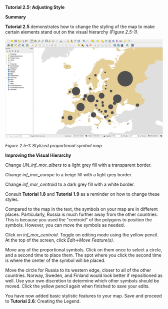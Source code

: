 **Tutorial 2.5: Adjusting Style**

**Summary**

**Tutorial 2.5** demonstrates how to change the styling of the map to make certain elements stand out on the visual hierarchy *(Figure 2.5-1)*.

![](2.5_styling_images/image_0.png)

*Figure 2.5-1: Stylized proportional symbol map*

**Improving the Visual Hierarchy**

Change *UN_inf_mor_albers* to a light grey fill with a transparent border.

Change *inf_mor_europe* to a beige fill with a light grey border.

Change *inf_mor_centroid* to a dark grey fill with a white border.

Consult **Tutorial 1.8** and **Tutorial 1.9** as a reminder on how to change these styles.

Compared to the map in the text, the symbols on your map are in different places. Particularly, Russia is much further away from the other countries. This is because you used the "centroid" of the polygons to position the symbols. However, you can move the symbols as needed.

Click on *inf_mor_centroid*. Toggle on editing mode using the yellow pencil. At the top of the screen, click *Edit→Move Feature(s)*. 

Move any of the proportional symbols. Click on them once to select a circle, and a second time to place them. The spot where you click the second time is where the center of the symbol will be placed.

Move the circle for Russia to its western edge, closer to all of the other countries. Norway, Sweden, and Finland would look better if repositioned as well. Use your own discretion to determine which other symbols should be moved. Click the yellow pencil again when finished to save your edits.

You have now added basic stylistic features to your map. Save and proceed to **Tutorial 2.6**: Creating the Legend.

